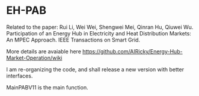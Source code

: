 # EH-PAB
Related to the paper: Rui Li, Wei Wei, Shengwei Mei, Qinran Hu, Qiuwei Wu. Participation of an Energy Hub in Electricity and Heat Distribution Markets: An MPEC Approach. IEEE Transactions on Smart Grid.

More details are avaiable here https://github.com/AIRicky/Energy-Hub-Market-Operation/wiki

I am re-organizing the code, and shall release a new version with better interfaces.

MainPABV11 is the main function.
